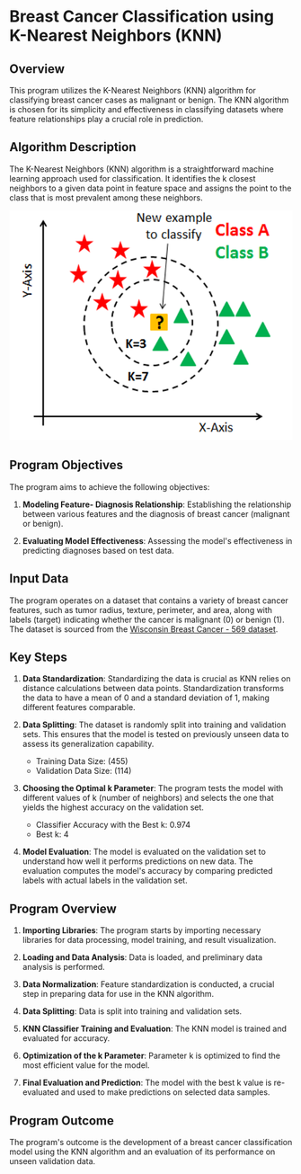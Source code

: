 # Breast Cancer Classification using K-Nearest Neighbors (KNN)

## Overview

This program utilizes the K-Nearest Neighbors (KNN) algorithm for classifying breast cancer cases as malignant or benign. The KNN algorithm is chosen for its simplicity and effectiveness in classifying datasets where feature relationships play a crucial role in prediction.

## Algorithm Description

The K-Nearest Neighbors (KNN) algorithm is a straightforward machine learning approach used for classification. It identifies the k closest neighbors to a given data point in feature space and assigns the point to the class that is most prevalent among these neighbors.

![knn](./imgs/knn.png)

## Program Objectives

The program aims to achieve the following objectives:

1. **Modeling Feature- Diagnosis Relationship**: Establishing the relationship between various features and the diagnosis of breast cancer (malignant or benign).

2. **Evaluating Model Effectiveness**: Assessing the model's effectiveness in predicting diagnoses based on test data.

## Input Data

The program operates on a dataset that contains a variety of breast cancer features, such as tumor radius, texture, perimeter, and area, along with labels (target) indicating whether the cancer is malignant (0) or benign (1). The dataset is sourced from the [Wisconsin Breast Cancer - 569 dataset](https://archive.ics.uci.edu/dataset/17/breast+cancer+wisconsin+diagnostic).

## Key Steps

1. **Data Standardization**: Standardizing the data is crucial as KNN relies on distance calculations between data points. Standardization transforms the data to have a mean of 0 and a standard deviation of 1, making different features comparable.

2. **Data Splitting**: The dataset is randomly split into training and validation sets. This ensures that the model is tested on previously unseen data to assess its generalization capability.

   - Training Data Size: (455)
   - Validation Data Size: (114)

3. **Choosing the Optimal k Parameter**: The program tests the model with different values of k (number of neighbors) and selects the one that yields the highest accuracy on the validation set.

   - Classifier Accuracy with the Best k: 0.974
   - Best k: 4

4. **Model Evaluation**: The model is evaluated on the validation set to understand how well it performs predictions on new data. The evaluation computes the model's accuracy by comparing predicted labels with actual labels in the validation set.

## Program Overview

1. **Importing Libraries**: The program starts by importing necessary libraries for data processing, model training, and result visualization.

2. **Loading and Data Analysis**: Data is loaded, and preliminary data analysis is performed.

3. **Data Normalization**: Feature standardization is conducted, a crucial step in preparing data for use in the KNN algorithm.

4. **Data Splitting**: Data is split into training and validation sets.

5. **KNN Classifier Training and Evaluation**: The KNN model is trained and evaluated for accuracy.

6. **Optimization of the k Parameter**: Parameter k is optimized to find the most efficient value for the model.

7. **Final Evaluation and Prediction**: The model with the best k value is re-evaluated and used to make predictions on selected data samples.

## Program Outcome

The program's outcome is the development of a breast cancer classification model using the KNN algorithm and an evaluation of its performance on unseen validation data.
